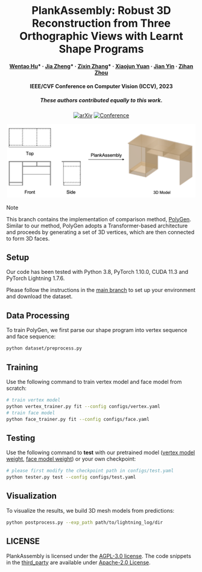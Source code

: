 <div align="center">

# PlankAssembly: Robust 3D Reconstruction from Three Orthographic Views with Learnt Shape Programs

<h4>
  <a href='https://github.com/Huenao' target='_blank'>Wentao Hu</a>*
  ·
  <a href='https://bertjiazheng.github.io/' target='_blank'>Jia Zheng</a>*
  ·
  <a href='https://github.com/Elsa-zhang' target='_blank'>Zixin Zhang</a>*
  ·
  <a href='https://yuan-xiaojun.github.io/Yuan-Xiaojun/' target='_blank'>Xiaojun Yuan</a>
  ·
  <a href='https://sai.sysu.edu.cn/teacher/teacher01/1385356.htm' target='_blank'>Jian Yin</a>
  ·
  <a href='https://zihan-z.github.io/' target='_blank'>Zihan Zhou</a>
</h4>

<h4>
  IEEE/CVF Conference on Computer Vision (ICCV), 2023
</h4>

<h5>
  These authors contributed equally to this work.
</h5>

[![arXiv](http://img.shields.io/badge/arXiv-2308.05744-B31B1B.svg)](https://arxiv.org/abs/2308.05744)
[![Conference](https://img.shields.io/badge/ICCV-2023-4b44ce.svg)](https://openaccess.thecvf.com/content/ICCV2023/html/Hu_PlankAssembly_Robust_3D_Reconstruction_from_Three_Orthographic_Views_with_Learnt_ICCV_2023_paper.html)

<img width=500 src="assets/teaser.png">

</div>

> [!NOTE]
> This branch contains the implementation of comparison method, [PolyGen](https://arxiv.org/abs/2002.10880). Similar to our method, PolyGen adopts a Transformer-based architecture and proceeds by generating a set of 3D vertices, which are then connected to form 3D faces.

## Setup

Our code has been tested with Python 3.8, PyTorch 1.10.0, CUDA 11.3 and PyTorch Lightning 1.7.6.

Please follow the instructions in the [main branch](https://github.com/manycore-research/PlankAssembly#installation) to set up your environment and download the dataset.

## Data Processing

To train PolyGen, we first parse our shape program into vertex sequence and face sequence:

```bash
python dataset/preprocess.py
```

## Training

Use the following command to train vertex model and face model from scratch:

```bash
# train vertex model
python vertex_trainer.py fit --config configs/vertex.yaml
# train face model
python face_trainer.py fit --config configs/face.yaml
```

## Testing

Use the following command to **test** with our pretrained model ([vertex model weight](https://manycore-research-azure.kujiale.com/manycore-research/PlankAssembly/models/vertex-checkpoint.ckpt), [face model weight](https://manycore-research-azure.kujiale.com/manycore-research/PlankAssembly/models/face-checkpoint.ckpt)) or your own checkpoint:

```bash
# please first modify the checkpoint path in configs/test.yaml
python tester.py test --config configs/test.yaml
```

## Visualization

To visualize the results, we build 3D mesh models from predictions:

```bash
python postprocess.py --exp_path path/to/lightning_log/dir
```

## LICENSE

PlankAssembly is licensed under the [AGPL-3.0 license](LICENSE). The code snippets in the [third_party](third_party) are available under [Apache-2.0 License](https://www.apache.org/licenses/LICENSE-2.0).
